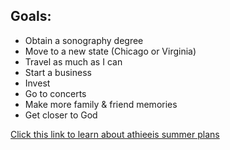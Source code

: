 <div class="goals-section">
  <h2>Goals:</h2>
  <ul>
    <li>Obtain a sonography degree</li>
    <li>Move to a new state (Chicago or Virginia)</li>
    <li>Travel as much as I can</li>
    <li>Start a business</li>
    <li>Invest</li>
    <li>Go to concerts</li>
    <li>Make more family & friend memories</li>
    <li>Get closer to God</li>
  </ul>
</div>


<a href="summerplans.md">Click this link to learn about athieeis summer plans</a>
